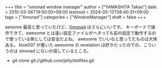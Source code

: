 +++
title = "xmonad window manager"
author = ["YAMASHITA Takao"]
date = 2010-03-06T19:50:00+09:00
lastmod = 2024-05-13T08:40:31+09:00
tags = ["Xmonad"]
categories = ["WindowManager"]
draft = false
+++

awsome 最高と思っていたけど、[Xmonad](http://xmonad.org/)
はさらにいいです。 キーボードで操作できて、awesome
とは違い設定ファイルがヘタっても前の設定で動作するので使っている側としては安全だよね。
awesome でいいなと思ってたものは大体ある。 bioe007 が書いた awesome の
revelation は好きだったのでの、こういうのは xmonad
にないか探しているところ。

-   git clone git://github.com/jelly/dotfiles.git
